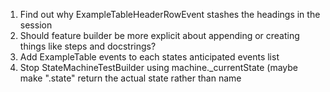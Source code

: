 1. Find out why ExampleTableHeaderRowEvent stashes the headings in the session
1. Should feature builder be more explicit about appending or creating things like steps and docstrings?
1. Add ExampleTable events to each states anticipated events list
1. Stop StateMachineTestBuilder using machine.\_currentState (maybe make ".state" return the actual state rather than name
